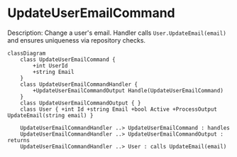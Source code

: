 ﻿# UpdateUserEmailCommand

Description: Change a user's email. Handler calls `User.UpdateEmail(email)` and ensures uniqueness via repository
checks.

```mermaid
classDiagram
    class UpdateUserEmailCommand {
        +int UserId
        +string Email
    }
    class UpdateUserEmailCommandHandler {
        +UpdateUserEmailCommandOutput Handle(UpdateUserEmailCommand)
    }
    class UpdateUserEmailCommandOutput { }
    class User { +int Id +string Email +bool Active +ProcessOutput UpdateEmail(string email) }

    UpdateUserEmailCommandHandler ..> UpdateUserEmailCommand : handles
    UpdateUserEmailCommandHandler ..> UpdateUserEmailCommandOutput : returns
    UpdateUserEmailCommandHandler ..> User : calls UpdateEmail(email)
```

